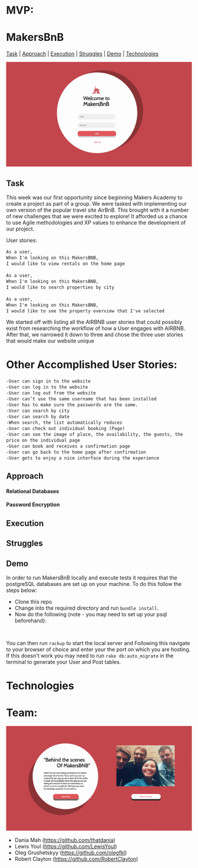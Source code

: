 


MVP:  
======






# MakersBnB

[Task](#task) | [Approach](#approach) | [Execution](#execution) | [Struggles](#struggles) | [Demo](#demo) | [Technologies](#technologies)

![](readmeimages/1.jpg)

## <a name="task">Task</a>

This week was our first opportunity since beginning Makers Academy to create a project as part of a group. We were tasked with implementing our own version of the popular travel site AirBnB. This brought with it a number of new challenges that we were excited to explore! It afforded us a chance to use Agile methodologies and XP values to enhance the development of our project.


User stories:

```
As a user,
When I'm looking on this MakersBNB,
I would like to view rentals on the home page

As a user,
When I'm looking on this MakersBNB,
I would like to search properties by city

As a user,
When I'm looking on this MakersBNB,
I would like to see the property overview that I've selected

```
We started off with listing all the AIRBNB user stories that could possibly exist from researching the workflow of how a User engages with AIRBNB. After that, we narrowed it down to three and chose the three user stories that would make our website unique

Other Accomplished User Stories:
====================

```
-User can sign in to the website
-User can log in to the website
-User can log out from the website
-User can’t use the same username that has been installed
-User has to make sure the passwords are the same.
-User can search by city
-User can search by date
-When search, the list automatically reduces
-User can check out individual booking (Page)
-User can see the image of place, the availability, the guests, the price on the individual page
-User can book and receives a confirmation page
-User can go back to the home page after confirmation
-User gets to enjoy a nice interface during the experience
```

## <a name="approach">Approach</a>

#### Relational Databases


#### Password Encryption



## <a name="execution">Execution</a>



## <a name="struggles">Struggles</a>



## <a name="demo">Demo</a>

In order to run MakersBnB locally and execute tests it requires that the postgreSQL databases are set up on your machine. To do this follow the steps below:

* Clone this repo
* Change into the required directory and run `bundle install`.
* Now do the following (note - you may need to set up your psql beforehand):

```


```

 You can then run `rackup` to start the local server and Following this navigate to your browser of choice and enter your the port on which you are hosting. If this doesn't work you may need to run `rake db:auto_migrate` in the terminal to generate your User and Post tables.

# <a name="technologies">Technologies</a>




Team:
=======

![](readmeimages/2.jpg)

- Dania Mah (https://github.com/thatdania)
- Lewis Youl (https://github.com/LewisYoul)
- Oleg Grushetskyy (https://github.com/olegfkl)
- Robert Clayton (https://github.com/RobertClayton)
